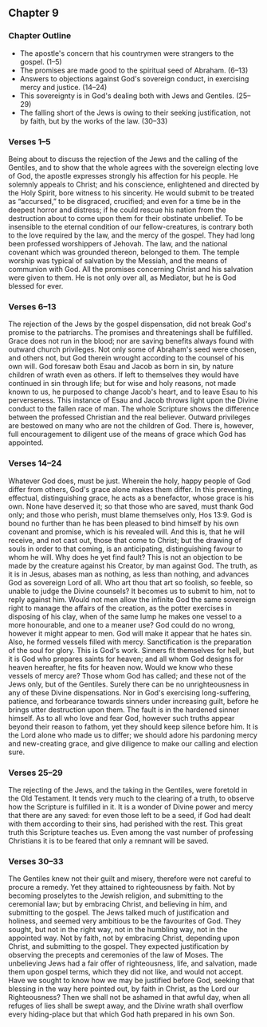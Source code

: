 ## Chapter 9

### Chapter Outline

- The apostle's concern that his countrymen were strangers to the gospel. (1–5)
- The promises are made good to the spiritual seed of Abraham. (6–13)
- Answers to objections against God's sovereign conduct, in exercising mercy and justice. (14–24)
- This sovereignty is in God's dealing both with Jews and Gentiles. (25–29)
- The falling short of the Jews is owing to their seeking justification, not by faith, but by the works of the law. (30–33)

### Verses 1–5

Being about to discuss the rejection of the Jews and the calling of the Gentiles, and to show that the whole agrees with the sovereign electing love of God, the apostle expresses strongly his affection for his people. He solemnly appeals to Christ; and his conscience, enlightened and directed by the Holy Spirit, bore witness to his sincerity. He would submit to be treated as “accursed,” to be disgraced, crucified; and even for a time be in the deepest horror and distress; if he could rescue his nation from the destruction about to come upon them for their obstinate unbelief. To be insensible to the eternal condition of our fellow-creatures, is contrary both to the love required by the law, and the mercy of the gospel. They had long been professed worshippers of Jehovah. The law, and the national covenant which was grounded thereon, belonged to them. The temple worship was typical of salvation by the Messiah, and the means of communion with God. All the promises concerning Christ and his salvation were given to them. He is not only over all, as Mediator, but he is God blessed for ever.

### Verses 6–13

The rejection of the Jews by the gospel dispensation, did not break God's promise to the patriarchs. The promises and threatenings shall be fulfilled. Grace does not run in the blood; nor are saving benefits always found with outward church privileges. Not only some of Abraham's seed were chosen, and others not, but God therein wrought according to the counsel of his own will. God foresaw both Esau and Jacob as born in sin, by nature children of wrath even as others. If left to themselves they would have continued in sin through life; but for wise and holy reasons, not made known to us, he purposed to change Jacob's heart, and to leave Esau to his perverseness. This instance of Esau and Jacob throws light upon the Divine conduct to the fallen race of man. The whole Scripture shows the difference between the professed Christian and the real believer. Outward privileges are bestowed on many who are not the children of God. There is, however, full encouragement to diligent use of the means of grace which God has appointed.

### Verses 14–24

Whatever God does, must be just. Wherein the holy, happy people of God differ from others, God's grace alone makes them differ. In this preventing, effectual, distinguishing grace, he acts as a benefactor, whose grace is his own. None have deserved it; so that those who are saved, must thank God only; and those who perish, must blame themselves only, Hos 13:9. God is bound no further than he has been pleased to bind himself by his own covenant and promise, which is his revealed will. And this is, that he will receive, and not cast out, those that come to Christ; but the drawing of souls in order to that coming, is an anticipating, distinguishing favour to whom he will. Why does he yet find fault? This is not an objection to be made by the creature against his Creator, by man against God. The truth, as it is in Jesus, abases man as nothing, as less than nothing, and advances God as sovereign Lord of all. Who art thou that art so foolish, so feeble, so unable to judge the Divine counsels? It becomes us to submit to him, not to reply against him. Would not men allow the infinite God the same sovereign right to manage the affairs of the creation, as the potter exercises in disposing of his clay, when of the same lump he makes one vessel to a more honourable, and one to a meaner use? God could do no wrong, however it might appear to men. God will make it appear that he hates sin. Also, he formed vessels filled with mercy. Sanctification is the preparation of the soul for glory. This is God's work. Sinners fit themselves for hell, but it is God who prepares saints for heaven; and all whom God designs for heaven hereafter, he fits for heaven now. Would we know who these vessels of mercy are? Those whom God has called; and these not of the Jews only, but of the Gentiles. Surely there can be no unrighteousness in any of these Divine dispensations. Nor in God's exercising long-suffering, patience, and forbearance towards sinners under increasing guilt, before he brings utter destruction upon them. The fault is in the hardened sinner himself. As to all who love and fear God, however such truths appear beyond their reason to fathom, yet they should keep silence before him. It is the Lord alone who made us to differ; we should adore his pardoning mercy and new-creating grace, and give diligence to make our calling and election sure.

### Verses 25–29

The rejecting of the Jews, and the taking in the Gentiles, were foretold in the Old Testament. It tends very much to the clearing of a truth, to observe how the Scripture is fulfilled in it. It is a wonder of Divine power and mercy that there are any saved: for even those left to be a seed, if God had dealt with them according to their sins, had perished with the rest. This great truth this Scripture teaches us. Even among the vast number of professing Christians it is to be feared that only a remnant will be saved.

### Verses 30–33

The Gentiles knew not their guilt and misery, therefore were not careful to procure a remedy. Yet they attained to righteousness by faith. Not by becoming proselytes to the Jewish religion, and submitting to the ceremonial law; but by embracing Christ, and believing in him, and submitting to the gospel. The Jews talked much of justification and holiness, and seemed very ambitious to be the favourites of God. They sought, but not in the right way, not in the humbling way, not in the appointed way. Not by faith, not by embracing Christ, depending upon Christ, and submitting to the gospel. They expected justification by observing the precepts and ceremonies of the law of Moses. The unbelieving Jews had a fair offer of righteousness, life, and salvation, made them upon gospel terms, which they did not like, and would not accept. Have we sought to know how we may be justified before God, seeking that blessing in the way here pointed out, by faith in Christ, as the Lord our Righteousness? Then we shall not be ashamed in that awful day, when all refuges of lies shall be swept away, and the Divine wrath shall overflow every hiding-place but that which God hath prepared in his own Son.

